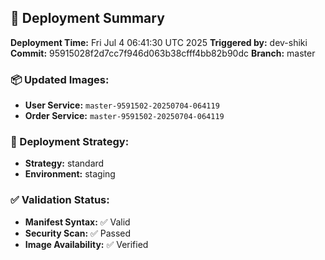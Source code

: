 ## 🚀 Deployment Summary

**Deployment Time:** Fri Jul  4 06:41:30 UTC 2025
**Triggered by:** dev-shiki
**Commit:** 95915028f2d7cc7f946d063b38cfff4bb82b90dc
**Branch:** master

### 📦 Updated Images:
- **User Service:** `master-9591502-20250704-064119`
- **Order Service:** `master-9591502-20250704-064119`

### 🎯 Deployment Strategy:
- **Strategy:** standard
- **Environment:** staging

### ✅ Validation Status:
- **Manifest Syntax:** ✅ Valid
- **Security Scan:** ✅ Passed
- **Image Availability:** ✅ Verified
